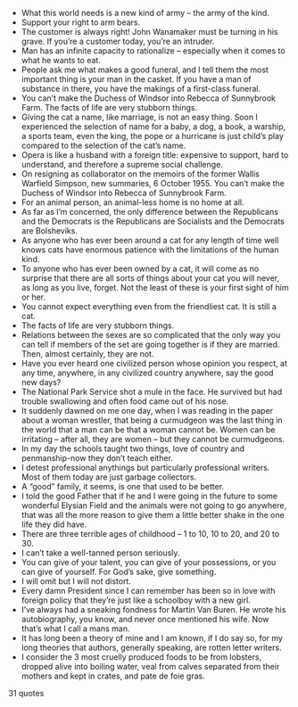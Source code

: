  - What this world needs is a new kind of army – the army of the kind.
 - Support your right to arm bears.
 - The customer is always right! John Wanamaker must be turning in his grave. If you’re a customer today, you’re an intruder.
 - Man has an infinite capacity to rationalize – especially when it comes to what he wants to eat.
 - People ask me what makes a good funeral, and I tell them the most important thing is your man in the casket. If you have a man of substance in there, you have the makings of a first-class funeral.
 - You can’t make the Duchess of Windsor into Rebecca of Sunnybrook Farm. The facts of life are very stubborn things.
 - Giving the cat a name, like marriage, is not an easy thing. Soon I experienced the selection of name for a baby, a dog, a book, a warship, a sports team, even the king, the pope or a hurricane is just child’s play compared to the selection of the cat’s name.
 - Opera is like a husband with a foreign title: expensive to support, hard to understand, and therefore a supreme social challenge.
 - On resigning as collaborator on the memoirs of the former Wallis Warfield Simpson, new summaries, 6 October 1955. You can’t make the Duchess of Windsor into Rebecca of Sunnybrook Farm.
 - For an animal person, an animal-less home is no home at all.
 - As far as I’m concerned, the only difference between the Republicans and the Democrats is the Republicans are Socialists and the Democrats are Bolsheviks.
 - As anyone who has ever been around a cat for any length of time well knows cats have enormous patience with the limitations of the human kind.
 - To anyone who has ever been owned by a cat, it will come as no surprise that there are all sorts of things about your cat you will never, as long as you live, forget. Not the least of these is your first sight of him or her.
 - You cannot expect everything even from the friendliest cat. It is still a cat.
 - The facts of life are very stubborn things.
 - Relations between the sexes are so complicated that the only way you can tell if members of the set are going together is if they are married. Then, almost certainly, they are not.
 - Have you ever heard one civilized person whose opinion you respect, at any time, anywhere, in any civilized country anywhere, say the good new days?
 - The National Park Service shot a mule in the face. He survived but had trouble swallowing and often food came out of his nose.
 - It suddenly dawned on me one day, when I was reading in the paper about a woman wrestler, that being a curmudgeon was the last thing in the world that a man can be that a woman cannot be. Women can be irritating – after all, they are women – but they cannot be curmudgeons.
 - In my day the schools taught two things, love of country and penmanship-now they don’t teach either.
 - I detest professional anythings but particularly professional writers. Most of them today are just garbage collectors.
 - A “good” family, it seems, is one that used to be better.
 - I told the good Father that if he and I were going in the future to some wonderful Elysian Field and the animals were not going to go anywhere, that was all the more reason to give them a little better shake in the one life they did have.
 - There are three terrible ages of childhood – 1 to 10, 10 to 20, and 20 to 30.
 - I can’t take a well-tanned person seriously.
 - You can give of your talent, you can give of your possessions, or you can give of yourself. For God’s sake, give something.
 - I will omit but I will not distort.
 - Every damn President since I can remember has been so in love with foreign policy that they’re just like a schoolboy with a new girl.
 - I’ve always had a sneaking fondness for Martin Van Buren. He wrote his autobiography, you know, and never once mentioned his wife. Now that’s what I call a mans man.
 - It has long been a theory of mine and I am known, if I do say so, for my long theories that authors, generally speaking, are rotten letter writers.
 - I consider the 3 most cruelly produced foods to be from lobsters, dropped alive into boiling water, veal from calves separated from their mothers and kept in crates, and pate de foie gras.

31 quotes